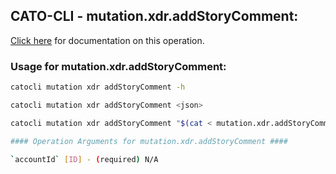 
## CATO-CLI - mutation.xdr.addStoryComment:
[Click here](https://api.catonetworks.com/documentation/#mutation-mutation.xdr.addStoryComment) for documentation on this operation.

### Usage for mutation.xdr.addStoryComment:

```bash
catocli mutation xdr addStoryComment -h

catocli mutation xdr addStoryComment <json>

catocli mutation xdr addStoryComment "$(cat < mutation.xdr.addStoryComment.json)"

#### Operation Arguments for mutation.xdr.addStoryComment ####

`accountId` [ID] - (required) N/A    
